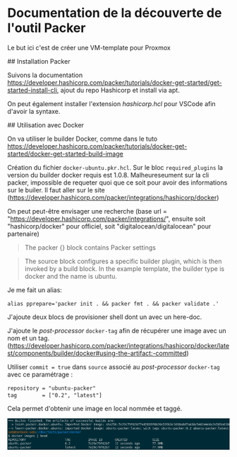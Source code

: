 # Documentation de la découverte de l'outil Packer


Le but ici c'est de créer une VM-template pour Proxmox

## Installation Packer

Suivons la documentation https://developer.hashicorp.com/packer/tutorials/docker-get-started/get-started-install-cli,
ajout du repo Hashicorp et install via apt.

On peut également installer l'extension _hashicorp.hcl_ pour VSCode afin d'avoir la syntaxe.

## Utilisation avec Docker

On va utiliser le builder Docker, comme dans le tuto https://developer.hashicorp.com/packer/tutorials/docker-get-started/docker-get-started-build-image

Création du fichier `docker-ubuntu.pkr.hcl`.
Sur le bloc `required_plugins` la version du builder docker requis est 1.0.8.
Malheureseument sur la cli packer, impossible de requeter quoi que ce soit pour avoir des informations sur le builer. Il faut aller sur le site (https://developer.hashicorp.com/packer/integrations/hashicorp/docker)

On peut peut-être envisager une recherche (base url = "https://developer.hashicorp.com/packer/integrations/", ensuite soit "hashicorp/docker" pour officiel, soit "digitalocean/digitalocean" pour partenaire)

> The packer {} block contains Packer settings

> The source block configures a specific builder plugin, which is then invoked by a build block. 
> In the example template, the builder type is docker and the name is ubuntu.


Je me fait un alias:
```shell
alias pprepare='packer init . && packer fmt . && packer validate .'
```

J'ajoute deux blocs de provisioner shell dont un avec un here-doc.

J'ajoute le _post-processor_ `docker-tag` afin de récupérer une image avec un nom et un tag. (https://developer.hashicorp.com/packer/integrations/hashicorp/docker/latest/components/builder/docker#using-the-artifact:-committed)

Utiliser `commit = true` dans `source` associé au _post-processor_ `docker-tag` avec ce paramétrage :

```shell
repository = "ubuntu-packer"
tag        = ["0.2", "latest"]
```
Cela permet d'obtenir une image en local nommée et taggé.

![Alt text](docker/post-proc-tag.png)


